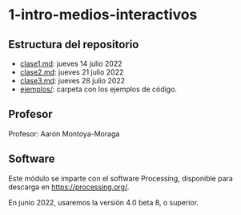 # 1-intro-medios-interactivos

## Estructura del repositorio

- [clase1.md](clase1.md): jueves 14 julio 2022
- [clase2.md](clase2.md): jueves 21 julio 2022
- [clase3.md](clase3.md): jueves 28 julio 2022
- [ejemplos/](ejemplos/): carpeta con los ejemplos de código.

## Profesor

Profesor: Aarón Montoya-Moraga

## Software

Este módulo se imparte con el software Processing, disponible para descarga en https://processing.org/.

En junio 2022, usaremos la versión 4.0 beta 8, o superior.
